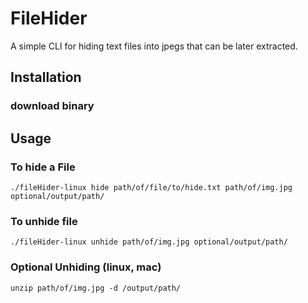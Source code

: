 # FileHider

A simple CLI for hiding text files into jpegs that can be later extracted.

## Installation

### download binary

## Usage

### To hide a File

`./fileHider-linux hide path/of/file/to/hide.txt path/of/img.jpg optional/output/path/`

### To unhide file

`./fileHider-linux unhide path/of/img.jpg optional/output/path/`

### Optional Unhiding (linux, mac)

`unzip path/of/img.jpg -d /output/path/`
